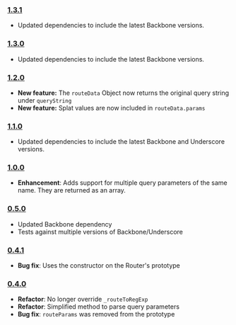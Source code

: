 ### [1.3.1](https://github.com/jmeas/backbone.base-router/releases/tag/1.3.1)

- Updated dependencies to include the latest Backbone versions.

### [1.3.0](https://github.com/jmeas/backbone.base-router/releases/tag/1.3.0)

- Updated dependencies to include the latest Backbone versions.

### [1.2.0](https://github.com/jmeas/backbone.base-router/releases/tag/1.2.0)

- **New feature:** The `routeData` Object now returns the original query string under `queryString`
- **New feature:** Splat values are now included in `routeData.params`

### [1.1.0](https://github.com/jmeas/backbone.base-router/releases/tag/1.1.0)

- Updated dependencies to include the latest Backbone and Underscore versions.

### [1.0.0](https://github.com/jmeas/backbone.base-router/releases/tag/v1.0.0)

- **Enhancement**: Adds support for multiple query parameters of the same name. They
  are returned as an array.

### [0.5.0](https://github.com/jmeas/backbone.base-router/releases/tag/v0.5.0)

- Updated Backbone dependency
- Tests against multiple versions of Backbone/Underscore

### [0.4.1](https://github.com/jmeas/backbone.base-router/releases/tag/v0.4.1)

- **Bug fix**: Uses the constructor on the Router's prototype

### [0.4.0](https://github.com/jmeas/backbone.base-router/releases/tag/v0.4.0)

- **Refactor**: No longer override `_routeToRegExp`
- **Refactor**: Simplified method to parse query parameters
- **Bug fix**: `routeParams` was removed from the prototype
